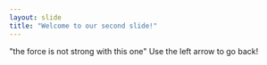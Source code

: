 ```yaml
---
layout: slide
title: "Welcome to our second slide!"
---
```

"the force is not strong with this one"
Use the left arrow to go back!
